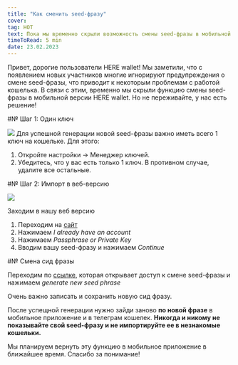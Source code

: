 ```yaml
---
title: "Как сменить seed-фразу"
cover: 
tag: HOT
text: Пока мы временно скрыли возможность смены seed-фразы в мобильной версии HERE wallet, мы расскажем про способ сменить seed-фразу через нашу веб версию кошелька.
timeToRead: 5 min
date: 23.02.2023
---
```


Привет, дорогие пользователи HERE wallet! Мы заметили, что с появлением новых участников многие игнорируют предупреждения о смене seed-фразы, что приводит к некоторым проблемам с работой кошелька. В связи с этим, временно мы скрыли функцию смены seed-фразы в мобильной версии HERE wallet. Но не переживайте, у нас есть решение!

#№ Шаг 1: Один ключ

![](https://storage.herewallet.app/upload/7d7e9a5b-5ba7-4ed8-9927-451d6f739b29.png)
Для успешной генерации новой seed-фразы важно иметь всего 1 ключ на кошельке. Для этого:

1) Откройте настройки -> Менеджер ключей.
2) Убедитесь, что у вас есть только 1 ключ. В противном случае, удалите все остальные.

#№ Шаг 2: Импорт в веб-версию

![](https://storage.herewallet.app/upload/11de3e77-a07c-4037-8aba-ebf790dfe8f4.PNG)

Заходим в нашу веб версию
1) Переходим на [сайт](https://my.herewallet.app/)
2) Нажимаем *I already have an account*
3) Нажимаем *Passphrase or Private Key*
4) Вводим вашу seed-фразу и нажимаем *Continue*

#№ Смена сид фразы

Переходим по [ссылке](https://beta.herewallet.app/settings/passphrase?change-seed), которая открывает доступ к смене seed-фразы и 
нажимаем *generate new seed phrase*

Очень важно записать и сохранить новую сид фразу.

После успещной генерации нужно зайди заново **по новой фразе** в мобильное приложение и в телеграм кошелек. **Никогда и никому не показывайте свой seed-фразу и не
импортируйте ее в незнакомые кошельки.**

Мы планируем вернуть эту функцию в мобильное приложение в ближайшее время. Спасибо за понимание!























